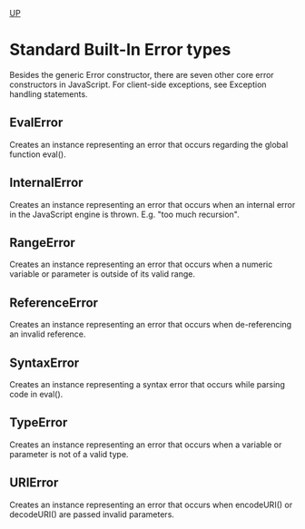 [UP](./index.md)

# Standard Built-In Error types
Besides the generic Error constructor, there are seven other core error constructors in JavaScript. For client-side exceptions, see Exception handling statements.

## EvalError
Creates an instance representing an error that occurs regarding the global function eval().

## InternalError
Creates an instance representing an error that occurs when an internal error in the JavaScript engine is thrown. E.g. "too much recursion".

## RangeError
Creates an instance representing an error that occurs when a numeric variable or parameter is outside of its valid range.

## ReferenceError
Creates an instance representing an error that occurs when de-referencing an invalid reference.

## SyntaxError
Creates an instance representing a syntax error that occurs while parsing code in eval().

## TypeError
Creates an instance representing an error that occurs when a variable or parameter is not of a valid type.

## URIError
Creates an instance representing an error that occurs when encodeURI() or decodeURI() are passed invalid parameters.




